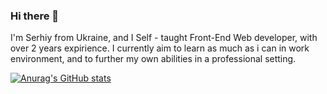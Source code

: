 ### Hi there 👋

I'm Serhiy from Ukraine, and I Self - taught Front-End Web developer, with over 2 years expirience. I currently aim to learn as much as i can in work environment, and to further my own abilities in a professional setting.

[![Anurag's GitHub stats](https://github-readme-stats.vercel.app/api?username=SerhiyPetelin)](https://github.com/anuraghazra/github-readme-stats)
